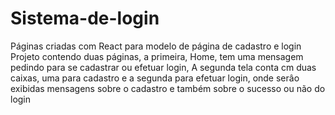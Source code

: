 # Sistema-de-login
Páginas criadas com React para modelo de página de cadastro e login
Projeto contendo duas páginas, a primeira, Home,  tem uma mensagem pedindo para se cadastrar ou efetuar login,
A segunda tela conta cm duas caixas, uma para cadastro e a segunda para efetuar login, onde serâo exibidas mensagens sobre o cadastro e também sobre o sucesso ou não do login

